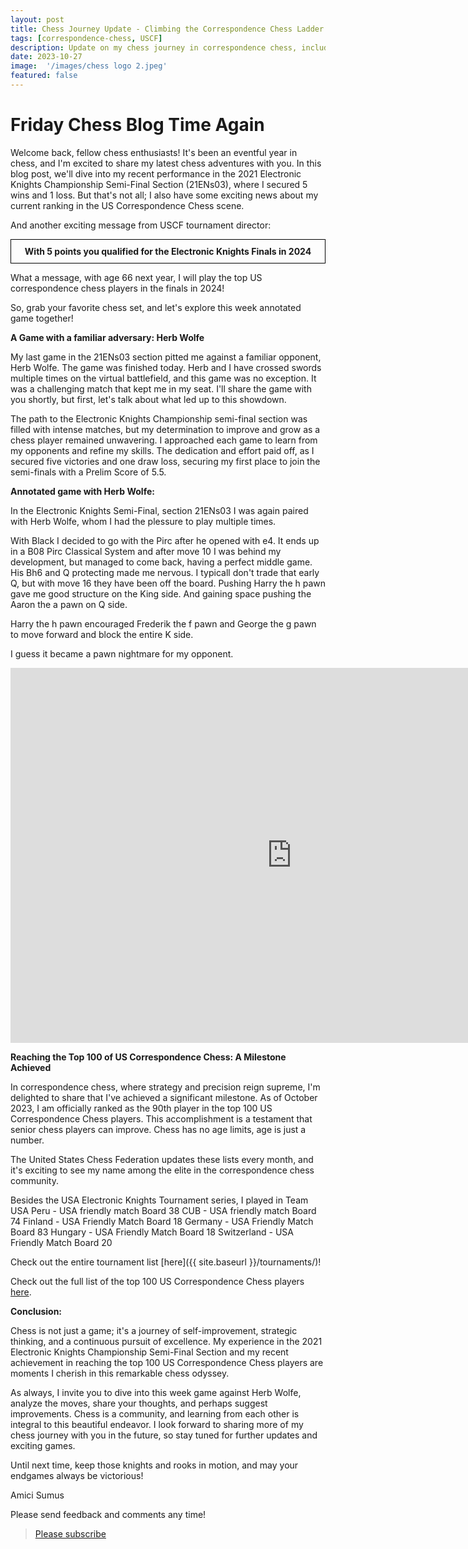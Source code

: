 ```yaml
---
layout: post
title: Chess Journey Update - Climbing the Correspondence Chess Ladder
tags: [correspondence-chess, USCF]
description: Update on my chess journey in correspondence chess, including my performance in the 2021 Electronic Knights Championship Semi-Final Section and the exciting news of reaching the top 100 US Correspondence Chess players.
date: 2023-10-27
image:  '/images/chess logo 2.jpeg'
featured: false
---
```



# Friday Chess Blog Time Again

Welcome back, fellow chess enthusiasts! It's been an eventful year in chess, and I'm excited to share my latest chess adventures with you. In this blog post, we'll dive into my recent performance in the 2021 Electronic Knights Championship Semi-Final Section (21ENs03), where I secured 5 wins and 1 loss. But that's not all; I also have some exciting news about my current ranking in the US Correspondence Chess scene.

And another exciting message from USCF tournament director: 


<div style="text-align:center; border: 1px solid black; padding: 10px;">
    <strong>With 5 points you qualified for the Electronic Knights Finals in 2024</strong>
</div>

What a message, with age 66 next year, I will play the top US correspondence chess players in the finals in 2024!

So, grab your favorite chess set, and let's explore this week annotated game together!

**A Game with a familiar adversary: Herb Wolfe**

My last game in the 21ENs03 section pitted me against a familiar opponent, Herb Wolfe. The game was finished today. Herb and I have crossed swords multiple times on the virtual battlefield, and this game was no exception. It was a challenging match that kept me in my seat. I'll share the game with you shortly, but first, let's talk about what led up to this showdown.

The path to the Electronic Knights Championship semi-final section was filled with intense matches, but my determination to improve and grow as a chess player remained unwavering. I approached each game to learn from my opponents and refine my skills. The dedication and effort paid off, as I secured five victories and one draw loss, securing my first place to join the semi-finals with a Prelim Score of 5.5.

**Annotated game with Herb Wolfe:**

In the Electronic Knights Semi-Final, section 21ENs03 I was again paired with Herb Wolfe, whom I had the plessure to play multiple times.

With Black I decided to go with the Pirc after he opened with e4. It ends up in a B08 Pirc Classical System and after move 10 I was behind my development, but managed to come back, having a perfect middle game.
His Bh6 and Q protecting made me nervous. I typicall don't trade that early Q, but with move 16 they have been off the board. Pushing Harry the h pawn gave me good structure on the King side. And gaining space pushing the Aaron the a pawn on Q side. 

Harry the h pawn encouraged Frederik the f pawn and George the g pawn to move forward and block the entire K side.

I guess it became a pawn nightmare for my opponent.

<iframe style='border: 0;' width='900px' height='600px' src='https://share.chessbase.com/SharedGames/frame/?p=grcaNRz5tlUQDy6a3g97BH7fCvtT8QH06DB5ubgDHtgneH76iFXfE+mIoKwaY2Vi'></iframe>

**Reaching the Top 100 of US Correspondence Chess: A Milestone Achieved**

In correspondence chess, where strategy and precision reign supreme, I'm delighted to share that I've achieved a significant milestone. As of October 2023, I am officially ranked as the 90th player in the top 100 US Correspondence Chess players. This accomplishment is a testament that senior chess players can improve. Chess has no age limits, age is just a number.

The United States Chess Federation updates these lists every month, and it's exciting to see my name among the elite in the correspondence chess community.

Besides the USA Electronic Knights Tournament series, I played in Team USA
Peru - USA friendly match Board 38
CUB - USA friendly match Board 74
Finland - USA Friendly Match Board 18
Germany - USA Friendly Match Board 83
Hungary - USA Friendly Match Board 18
Switzerland - USA Friendly Match Board 20

Check out the entire tournament list [here]({{ site.baseurl }}/tournaments/)!


Check out the full list of the top 100 US Correspondence Chess players [here](https://www.uschess.org/component/option,com_top_players/Itemid,371?op=list&month=2310&f=foreign&l=C%3ATop%20Correspondence%20Ratings.&h=Correspondence%20Players%20regardless%20of%20Country%2C%20Residence%2C%20or%20Federation).


**Conclusion:**

Chess is not just a game; it's a journey of self-improvement, strategic thinking, and a continuous pursuit of excellence. My experience in the 2021 Electronic Knights Championship Semi-Final Section and my recent achievement in reaching the top 100 US Correspondence Chess players are moments I cherish in this remarkable chess odyssey.

As always, I invite you to dive into this week game against Herb Wolfe, analyze the moves, share your thoughts, and perhaps suggest improvements. Chess is a community, and learning from each other is integral to this beautiful endeavor. I look forward to sharing more of my chess journey with you in the future, so stay tuned for further updates and exciting games.

Until next time, keep those knights and rooks in motion, and may your endgames always be victorious!

Amici Sumus

Please send feedback and comments any time!

> [Please subscribe](https://follow.it/senior-chess-improver?leanpub) 

